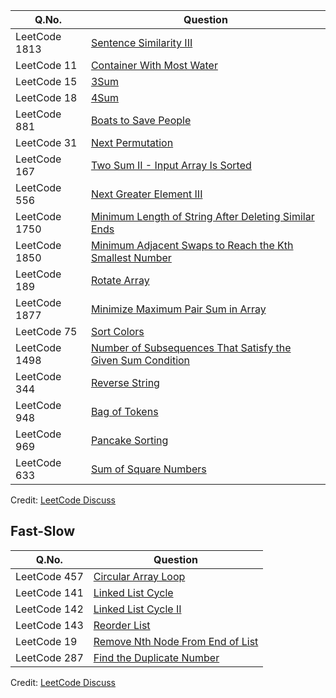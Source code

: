 | Q.No. | Question |
| --- | --- |
| LeetCode 1813 | [Sentence Similarity III](https://grid47.xyz/posts/leetcode-1813-sentence-similarity-iii-solution/) |
| LeetCode 11 | [Container With Most Water](https://grid47.xyz/posts/leetcode-11-container-with-most-water-solution/) |
| LeetCode 15 | [3Sum](https://grid47.xyz/posts/leetcode-15-3sum-solution/) |
| LeetCode 18 | [4Sum](https://grid47.xyz/posts/leetcode-18-4sum-solution/) |
| LeetCode 881 | [Boats to Save People](https://grid47.xyz/posts/leetcode-881-boats-to-save-people-solution/) |
| LeetCode 31 | [Next Permutation](https://grid47.xyz/posts/leetcode-31-next-permutation-solution/) |
| LeetCode 167 | [Two Sum II - Input Array Is Sorted](https://grid47.xyz/posts/leetcode-167-two-sum-ii-input-array-is-sorted-solution/) |
| LeetCode 556 | [Next Greater Element III](https://grid47.xyz/posts/leetcode-556-next-greater-element-iii-solution/) |
| LeetCode 1750 | [Minimum Length of String After Deleting Similar Ends](https://grid47.xyz/posts/leetcode-1750-minimum-length-of-string-after-deleting-similar-ends-solution/) |
| LeetCode 1850 | [Minimum Adjacent Swaps to Reach the Kth Smallest Number](https://grid47.xyz/posts/leetcode-1850-minimum-adjacent-swaps-to-reach-the-kth-smallest-number-solution/) |
| LeetCode 189 | [Rotate Array](https://grid47.xyz/posts/leetcode-189-rotate-array-solution/) |
| LeetCode 1877 | [Minimize Maximum Pair Sum in Array](https://grid47.xyz/posts/leetcode-1877-minimize-maximum-pair-sum-in-array-solution/) |
| LeetCode 75 | [Sort Colors](https://grid47.xyz/posts/leetcode-75-sort-colors-solution/) |
| LeetCode 1498 | [Number of Subsequences That Satisfy the Given Sum Condition](https://grid47.xyz/posts/leetcode-1498-number-of-subsequences-that-satisfy-the-given-sum-condition-solution/) |
| LeetCode 344 | [Reverse String](https://grid47.xyz/posts/leetcode-344-reverse-string-solution/) |
| LeetCode 948 | [Bag of Tokens](https://grid47.xyz/posts/leetcode-948-bag-of-tokens-solution/) |
| LeetCode 969 | [Pancake Sorting](https://grid47.xyz/posts/leetcode-969-pancake-sorting-solution/) |
| LeetCode 633 | [Sum of Square Numbers](https://grid47.xyz/posts/leetcode-633-sum-of-square-numbers-solution/) |

Credit: [LeetCode Discuss](https://leetcode.com/discuss/interview-question/2069641/the-only-lists-you-need-for-your-interview-preparation)

## Fast-Slow

| Q.No. | Question |
| --- | --- |
| LeetCode 457 | [Circular Array Loop](https://grid47.xyz/posts/leetcode-457-circular-array-loop-solution/) |
| LeetCode 141 | [Linked List Cycle](https://grid47.xyz/posts/leetcode-141-linked-list-cycle-solution/) |
| LeetCode 142 | [Linked List Cycle II](https://grid47.xyz/posts/leetcode-142-linked-list-cycle-ii-solution/) |
| LeetCode 143 | [Reorder List](https://grid47.xyz/posts/leetcode-143-reorder-list-solution/) |
| LeetCode 19 | [Remove Nth Node From End of List](https://grid47.xyz/posts/leetcode-19-remove-nth-node-from-end-of-list-solution/) |
| LeetCode 287 | [Find the Duplicate Number](https://grid47.xyz/posts/leetcode-287-find-the-duplicate-number-solution/) |

Credit: [LeetCode Discuss](https://leetcode.com/discuss/interview-question/2069641/the-only-lists-you-need-for-your-interview-preparation)

